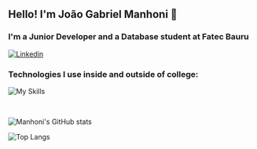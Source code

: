 ## Hello! I'm João Gabriel Manhoni 🚀

### I'm a Junior Developer and a Database student at Fatec Bauru

[![Linkedin](https://skillicons.dev/icons?i=linkedin)](https://www.linkedin.com/in/joao-gabriel-manhoni-2aa4a9259)

### Technologies I use inside and outside of college:

![My Skills](https://skillicons.dev/icons?i=cs,py,cpp,php,mysql,postgres,html,neovim,)

<!--<div style = "display: inline_block" <br/>
  <img align = "center" alt="python" src= "https://img.shields.io/badge/Python-14354C?style=for-the-badge&logo=python&logoColor=white" />
  <img align = "center" alt="c++" src= "https://img.shields.io/badge/C%2B%2B-00599C?style=for-the-badge&logo=c%2B%2B&logoColor=white" />
  <img align = "center" alt="mysql" src= "https://img.shields.io/badge/MySQL-00000F?style=for-the-badge&logo=mysql&logoColor=white" />
  <img align = "center" alt="html5" src= "https://img.shields.io/badge/HTML5-E34F26?style=for-the-badge&logo=html5&logoColor=white" />
  <img align = "center" alt="php" src= "https://img.shields.io/badge/PHP-777BB4?style=for-the-badge&logo=php&logoColor=white" />
</div><br/><br/>-->
<br/>

![Manhoni's GitHub stats](https://github-readme-stats.vercel.app/api?username=Manhoni&show_icons=true&theme=onedark)

![Top Langs](https://github-readme-stats.vercel.app/api/top-langs/?username=Manhoni&layout=compact)

<!--
**Manhoni/Manhoni** is a ✨ _special_ ✨ repository because its `README.md` (this file) appears on your GitHub profile.

Here are some ideas to get you started:

- 🔭 I’m currently working on ...
- 🌱 I’m currently learning ...
- 👯 I’m looking to collaborate on ...
- 🤔 I’m looking for help with ...
- 💬 Ask me about ...
- 📫 How to reach me: ...
- 😄 Pronouns: ...
- ⚡ Fun fact: ...
-->
